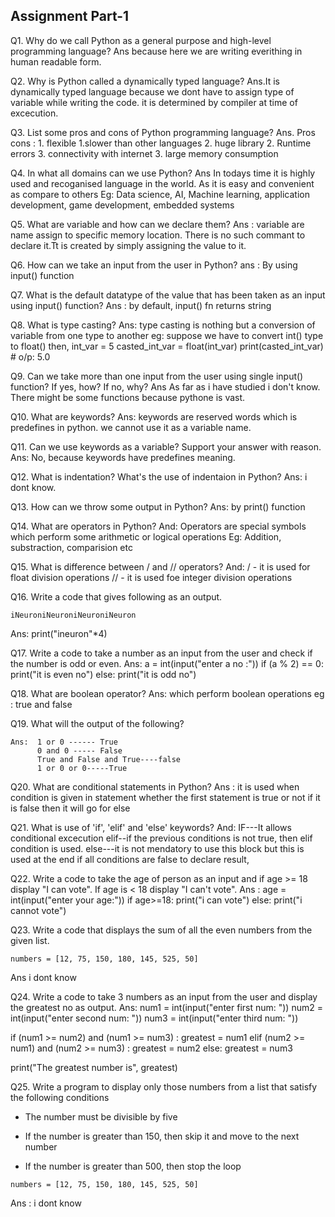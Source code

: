 ## Assignment Part-1
Q1. Why do we call Python as a general purpose and high-level programming language?
Ans because here we are writing everithing in human readable form.

Q2. Why is Python called a dynamically typed language?
Ans.It is dynamically typed language because we dont have to assign type of variable while writing the code. it is determined by compiler at time of excecution.

Q3. List some pros and cons of Python programming language?
Ans. Pros                                           cons :
     1. flexible                                    1.slower than other languages
     2. huge library                                2. Runtime errors
     3. connectivity with internet                  3. large memory consumption

Q4. In what all domains can we use Python?
Ans In todays time it is highly used and recoganised language in the world. As it is easy and convenient as compare to others
    Eg: Data science, AI, Machine learning, application development, game development, embedded systems

Q5. What are variable and how can we declare them?
Ans : variable are name assign to specific memory location. There is no such commant to declare it.Tt is created by simply assigning the value to it.

Q6. How can we take an input from the user in Python?
ans : By using input() function

Q7. What is the default datatype of the value that has been taken as an input using input() function?
Ans : by default, input() fn returns string

Q8. What is type casting?
Ans: type casting is nothing but a conversion of variable from one type to another
eg: suppose we have to convert int() type to float() then,
    int_var = 5
    casted_int_var = float(int_var)
    print(casted_int_var) # o/p: 5.0


Q9. Can we take more than one input from the user using single input() function? If yes, how? If no, why?
Ans As far as i have studied i don't know. There might be some functions because pythone is vast.

Q10. What are keywords?
Ans: keywords are reserved words which is predefines in python. we cannot use it as a variable name.

Q11. Can we use keywords as a variable? Support your answer with reason.
Ans: No, because keywords have predefines meaning.

Q12. What is indentation? What's the use of indentaion in Python?
Ans: i dont know.

Q13. How can we throw some output in Python?
Ans: by print() function

Q14. What are operators in Python?
And: Operators are special symbols which perform some arithmetic or logical operations
    Eg: Addition, substraction, comparision etc

Q15. What is difference between / and // operators?
And: / - it is used for float division operations
     // - it is used foe integer division operations

Q16. Write a code that gives following as an output.
```
iNeuroniNeuroniNeuroniNeuron
```
Ans: print("ineuron"*4)

Q17. Write a code to take a number as an input from the user and check if the number is odd or even.
Ans:
a = int(input("enter a no :"))
if (a % 2) == 0:
    print("it is even no")
else:
     print("it is odd no")

Q18. What are boolean operator?
Ans: which perform boolean operations
eg : true and false

Q19. What will the output of the following?
```
Ans:  1 or 0 ------ True
      0 and 0 ----- False
      True and False and True----false
      1 or 0 or 0-----True
```

Q20. What are conditional statements in Python?
Ans : it is used when condition is given in statement whether the first statement is true or not if it is false then it will go for else

Q21. What is use of 'if', 'elif' and 'else' keywords?
And: IF---It allows conditional excecution
     elif--if the previous conditions is not true, then elif condition is used.
     else---it is not mendatory to use this block but this is used at the end if all conditions are false to declare result,

Q22. Write a code to take the age of person as an input and if age >= 18 display "I can vote". If age is < 18 display "I can't vote".
Ans : 
age = int(input("enter your age:"))
if age>=18:
     print("i can vote")
else:
     print("i cannot vote")
    
Q23. Write a code that displays the sum of all the even numbers from the given list.
```
numbers = [12, 75, 150, 180, 145, 525, 50]
```
Ans i dont know

Q24. Write a code to take 3 numbers as an input from the user and display the greatest no as output.
Ans:
num1 = int(input("enter first num: "))
num2 = int(input("enter second num: "))
num3 = int(input("enter third num: "))

if (num1 >= num2) and (num1 >= num3) :
     greatest = num1
elif (num2 >= num1) and (num2 >= num3) :
     greatest = num2
else:
    greatest = num3

print("The greatest number is", greatest)

Q25. Write a program to display only those numbers from a list that satisfy the following conditions

- The number must be divisible by five

- If the number is greater than 150, then skip it and move to the next number

- If the number is greater than 500, then stop the loop
```
numbers = [12, 75, 150, 180, 145, 525, 50]
```
Ans : i dont know
